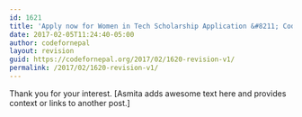 ```yaml
---
id: 1621
title: 'Apply now for Women in Tech Scholarship Application &#8211; Code for Nepal'
date: 2017-02-05T11:24:40-05:00
author: codefornepal
layout: revision
guid: https://codefornepal.org/2017/02/1620-revision-v1/
permalink: /2017/02/1620-revision-v1/
---
```

Thank you for your interest. [Asmita adds awesome text here and provides context or links to another post.]